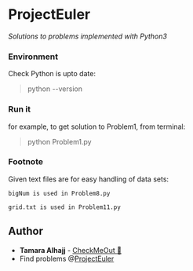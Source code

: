 # ProjectEuler 

*Solutions to problems implemented with Python3*

### Environment
  Check Python is upto date: 
  > python --version

### Run it  
  for example, to get solution to Problem1, from terminal:
  > python Problem1.py 

### Footnote 
Given text files are for easy handling of data sets:
  ```
  bigNum is used in Problem8.py
  ```
  ```
  grid.txt is used in Problem11.py
  ```
## Author
* **Tamara Alhajj** - [CheckMeOut :dancer: ](https://github.com/TamaraAlhajj)
* Find problems @[ProjectEuler](https://projecteuler.net/)
